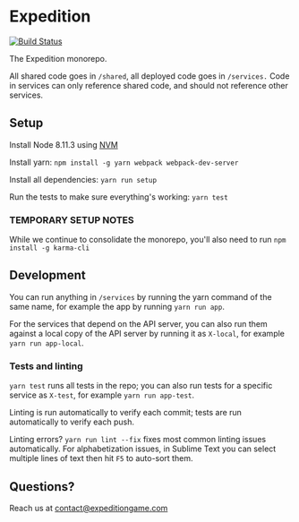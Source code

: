 # Expedition

[![Build Status](https://travis-ci.org/ExpeditionRPG/expedition.svg?branch=master)](https://travis-ci.org/ExpeditionRPG/expedition)

The Expedition monorepo.

All shared code goes in `/shared`, all deployed code goes in `/services.` Code in services can only reference shared code, and should not reference other services.

## Setup

Install Node 8.11.3 using [NVM](https://github.com/creationix/nvm)

Install yarn: `npm install -g yarn webpack webpack-dev-server`

Install all dependencies: `yarn run setup`

Run the tests to make sure everything's working: `yarn test`

### TEMPORARY SETUP NOTES

While we continue to consolidate the monorepo, you'll also need to run `npm install -g karma-cli`

## Development

You can run anything in `/services` by running the yarn command of the same name, for example the app by running `yarn run app`.

For the services that depend on the API server, you can also run them against a local copy of the API server by running it as `X-local`, for example `yarn run app-local`.

### Tests and linting

`yarn test` runs all tests in the repo; you can also run tests for a specific service as `X-test`, for example `yarn run app-test`.

Linting is run automatically to verify each commit; tests are run automatically to verify each push.

Linting errors? `yarn run lint --fix` fixes most common linting issues automatically. For alphabetization issues, in Sublime Text you can select multiple lines of text then hit `F5` to auto-sort them.

## Questions?

Reach us at contact@expeditiongame.com

